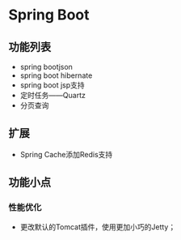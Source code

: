 # Spring Boot
<!-- 
@author DHJT 2017-12-23
 -->
## 功能列表
- spring bootjson
- spring boot hibernate
- spring boot jsp支持
- 定时任务——Quartz
- 分页查询
## 扩展
- Spring Cache添加Redis支持

## 功能小点
### 性能优化
- 更改默认的Tomcat插件，使用更加小巧的Jetty；
